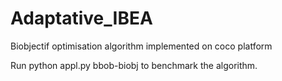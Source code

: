 # Adaptative_IBEA
Biobjectif optimisation algorithm implemented on coco platform

Run python appl.py bbob-biobj to benchmark the algorithm.  

